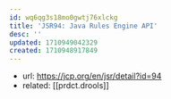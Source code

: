 ```yaml
---
id: wq6qg3s18mo0gwtj76xlckg
title: 'JSR94: Java Rules Engine API'
desc: ''
updated: 1710949042329
created: 1710948917849
---
```


- url: https://jcp.org/en/jsr/detail?id=94
- related: [[prdct.drools]]